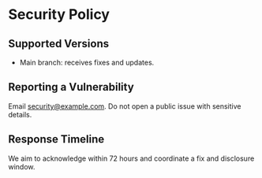 # Security Policy

## Supported Versions
- Main branch: receives fixes and updates.

## Reporting a Vulnerability
Email security@example.com. Do not open a public issue with sensitive details.

## Response Timeline
We aim to acknowledge within 72 hours and coordinate a fix and disclosure window.
